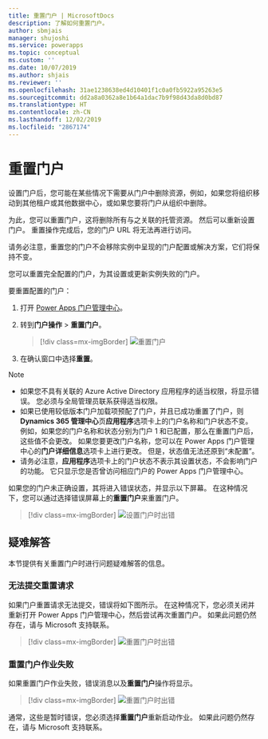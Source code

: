 ```yaml
---
title: 重置门户 | MicrosoftDocs
description: 了解如何重置门户。
author: sbmjais
manager: shujoshi
ms.service: powerapps
ms.topic: conceptual
ms.custom: ''
ms.date: 10/07/2019
ms.author: shjais
ms.reviewer: ''
ms.openlocfilehash: 31ae1238638ed4d10401f1c0a0fb5922a95263e5
ms.sourcegitcommit: dd2a8a0362a8e1b64a1dac7b9f98d43da8d0bd87
ms.translationtype: HT
ms.contentlocale: zh-CN
ms.lasthandoff: 12/02/2019
ms.locfileid: "2867174"
---
```

# <a name="reset-a-portal"></a>重置门户

设置门户后，您可能在某些情况下需要从门户中删除资源，例如，如果您将组织移动到其他租户或其他数据中心，或如果您要将门户从组织中删除。

为此，您可以重置门户，这将删除所有与之关联的托管资源。 然后可以重新设置门户。 重置操作完成后，您的门户 URL 将无法再进行访问。

请务必注意，重置您的门户不会移除实例中呈现的门户配置或解决方案，它们将保持不变。

您可以重置完全配置的门户，为其设置或更新实例失败的门户。

要重置配置的门户：

1.  打开 [Power Apps 门户管理中心](admin-overview.md)。

2.  转到**门户操作** > **重置门户**。

    > [!div class=mx-imgBorder]
    > ![重置门户](../media/reset-portal.png "重置门户")

3.  在确认窗口中选择**重置**。

> [!NOTE]
> - 如果您不具有关联的 Azure Active Directory 应用程序的适当权限，将显示错误。 您必须与全局管理员联系获得适当权限。
> - 如果已使用较低版本门户加载项预配了门户，并且已成功重置了门户，则 **Dynamics 365 管理中心**页**应用程序**选项卡上的门户名称和门户状态不变。 例如，如果您的门户名称和状态分别为门户 1 和已配置，那么在重置门户后，这些值不会更改。 如果您要更改门户名称，您可以在 Power Apps 门户管理中心的**门户详细信息**选项卡上进行更改。 但是，状态值无法还原到“未配置”。
> - 请务必注意，**应用程序**选项卡上的门户状态不表示其设置状态，不会影响门户的功能。 它只显示您是否曾访问相应门户的 Power Apps 门户管理中心。

如果您的门户未正确设置，其将进入错误状态，并显示以下屏幕。 在这种情况下，您可以通过选择错误屏幕上的**重置门户**来重置门户。

> [!div class=mx-imgBorder]
> ![设置门户时出错](../media/provision-portal-error.png "设置门户时出错")

## <a name="troubleshooting"></a>疑难解答

本节提供有关重置门户时进行问题疑难解答的信息。

### <a name="reset-request-could-not-be-submitted"></a>无法提交重置请求

如果门户重置请求无法提交，错误将如下图所示。 在这种情况下，您必须关闭并重新打开 Power Apps 门户管理中心，然后尝试再次重置门户。 如果此问题仍然存在，请与 Microsoft 支持联系。

> [!div class=mx-imgBorder]
> ![重置门户时出错](../media/reset-portal-request-error.png "重置门户时出错")

### <a name="reset-portal-job-fails"></a>重置门户作业失败

如果重置门户作业失败，错误消息以及**重置门户**操作将显示。

> [!div class=mx-imgBorder]
> ![重置门户时出错](../media/reset-portal-error.png "重置门户时出错")

通常，这些是暂时错误，您必须选择**重置门户**重新启动作业。 如果此问题仍然存在，请与 Microsoft 支持联系。

